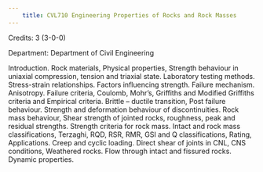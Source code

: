 ```yaml
---
    title: CVL710 Engineering Properties of Rocks and Rock Masses
---
```

Credits: 3 (3-0-0)

Department: Department of Civil Engineering

Introduction. Rock materials, Physical properties, Strength behaviour in uniaxial compression, tension and triaxial state. Laboratory testing methods. Stress-strain relationships. Factors influencing strength. Failure mechanism. Anisotropy. Failure criteria, Coulomb, Mohr’s, Griffiths and Modified Griffiths criteria and Empirical criteria. Brittle – ductile transition, Post failure behaviour. Strength and deformation behaviour of discontinuities. Rock mass behaviour, Shear strength of jointed rocks, roughness, peak and residual strengths. Strength criteria for rock mass. Intact and rock mass classifications, Terzaghi, RQD, RSR, RMR, GSI and Q classifications, Rating, Applications. Creep and cyclic loading. Direct shear of joints in CNL, CNS conditions, Weathered rocks. Flow through intact and fissured rocks. Dynamic properties.